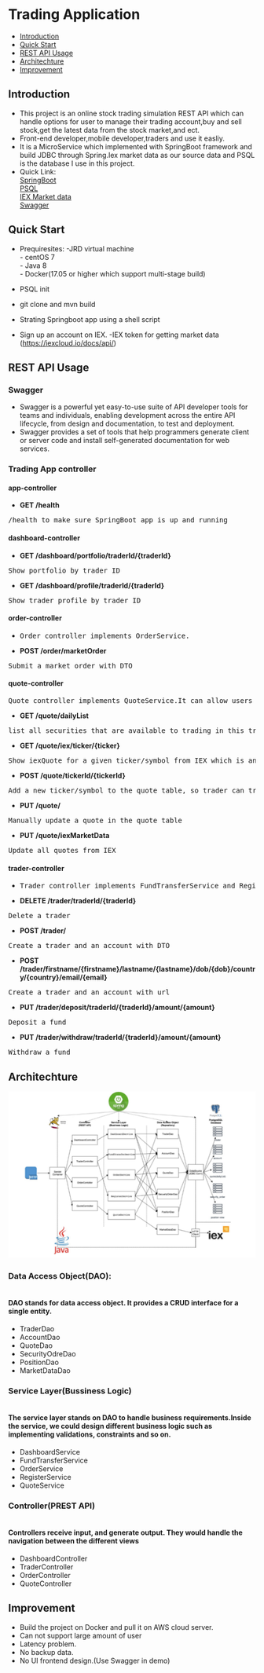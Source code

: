 # Trading Application
- [Introduction](#Introduction)
- [Quick Start](#Quick-Start)
- [REST API Usage](#REST-API-Usage)
- [Architechture](#Architechture)
- [Improvement](#Improvement)
## Introduction
- This project is an online stock trading simulation REST API which can handle options for user to manage their trading account,buy and sell stock,get the latest data from the stock market,and ect.
- Front-end developer,mobile developer,traders and use it easliy.
- It is a MicroService which implemented with SpringBoot framework and build JDBC through Spring.Iex market data as our source data and PSQL is the database I use in this project.
- Quick Link:<br>
  [SpringBoot](https://spring.io/projects/spring-boot)<br>
  [PSQL](https://www.postgresql.org)<br>
  [IEX Market data](https://iexcloud.io)<br>
  [Swagger](https://swagger.io)<br>


## Quick Start
 - Prequiresites:
      \-JRD virtual machine       
      \- centOS 7        
      \- Java 8   
      \- Docker(17.05 or higher which support multi-stage build)
            
- PSQL init
- git clone and mvn build
- Strating Springboot app using a shell script
- Sign up an account on IEX.
-IEX token for getting market data (https://iexcloud.io/docs/api/)

## REST API Usage
### Swagger
- Swagger is a powerful yet easy-to-use suite of API developer tools for teams and individuals, enabling development across the entire API lifecycle, from design and documentation, to test and deployment.
- Swagger provides a set of tools that help programmers generate client or server code and install self-generated documentation for web services.
### Trading App controller

#### app-controller
- **GET /health**
<pre>/health to make sure SpringBoot app is up and running</pre>
#### dashboard-controller
- **GET /dashboard/portfolio/traderId/{traderId}**
<pre>Show portfolio by trader ID</pre>
- **GET /dashboard/profile/traderId/{traderId}**
<pre>Show trader profile by trader ID</pre>
#### order-controller
- <pre>Order controller implements OrderService.</pre>
- **POST /order/marketOrder**
<pre>Submit a market order with DTO</pre>
#### quote-controller
<pre>Quote controller implements QuoteService.It can allow users to sell and buy stock.It can get data through MarketDataDao from IEX.Update the user's account in database.</pre>
- **GET /quote/dailyList**
<pre>list all securities that are available to trading in this trading system</pre>
- **GET /quote/iex/ticker/{ticker}**
<pre>Show iexQuote for a given ticker/symbol from IEX which is an external market data source</pre>
- **POST /quote/tickerId/{tickerId}**
<pre>Add a new ticker/symbol to the quote table, so trader can trade this security.</pre>
- **PUT /quote/**
<pre>Manually update a quote in the quote table</pre>
- **PUT /quote/iexMarketData**
<pre>Update all quotes from IEX</pre>
#### trader-controller
- <pre>Trader controller implements FundTransferService and RegisterService. It could manage trader and account information such as create a new account and delete an exist account. Also, it could deposit and withdraw fund from a given account.</pre>
- **DELETE /trader/traderId/{traderId}**
<pre>Delete a trader</pre>
- **POST /trader/**
<pre>Create a trader and an account with DTO</pre>
- **POST /trader/firstname/{firstname}/lastname/{lastname}/dob/{dob}/country/{country}/email/{email}**
<pre>Create a trader and an account with url</pre>
- **PUT /trader/deposit/traderId/{traderId}/amount/{amount}**
<pre>Deposit a fund</pre>
- **PUT /trader/withdraw/traderId/{traderId}/amount/{amount}**
<pre>Withdraw a fund</pre>

## Architechture
![](https://github.com/keshang-xxpk/Trading-Appication/blob/master/Trading-app-architicture.png)
### Data Access Object(DAO):
#### <br>DAO stands for data access object. It provides a CRUD interface for a single entity.</br>
- TraderDao
- AccountDao
- QuoteDao
- SecurityOdreDao
- PositionDao
- MarketDataDao
### Service Layer(Bussiness Logic)
#### <br>The service layer stands on DAO to handle business requirements.Inside the service, we could design different business logic such as implementing validations, constraints and so on.</br>
- DashboardService
- FundTransferService
- OrderService
- RegisterService
- QuoteService
### Controller(PREST API)
#### <br>Controllers receive input, and generate output. They would handle the navigation between the different views</br>
- DashboardController
- TraderController
- OrderController
- QuoteController
## Improvement
- Build the project on Docker and pull it on AWS cloud server.
- Can not support large amount of user
- Latency problem.
- No backup data.
- No UI frontend design.(Use Swagger in demo)

